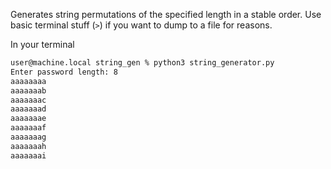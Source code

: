 Generates string permutations of the specified length in a stable order. Use basic terminal stuff (`>`) if you want to dump to a file for reasons.


In your terminal

```zsh
user@machine.local string_gen % python3 string_generator.py
Enter password length: 8
aaaaaaaa
aaaaaaab
aaaaaaac
aaaaaaad
aaaaaaae
aaaaaaaf
aaaaaaag
aaaaaaah
aaaaaaai
```

